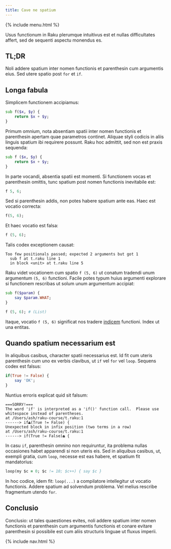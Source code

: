 ```yaml
---
title: Cave ne spatium
---
```


{% include menu.html %}

Usus functionum in Raku plerumque intuitivus est et nullas difficultates affert, sed de sequenti aspectu monendus es.

## TL;DR

Noli addere spatium inter nomen functionis et parenthesin cum argumentis eius. Sed utere spatio post `for` et `if`.

## Longa fabula

Simplicem functionem accipiamus:

```raku
sub f($x, $y) {
    return $x + $y;
}
```

Primum omnium, nota absentiam spatii inter nomen functionis et parenthesin apertam quae parametros continet. Aliquae styli codicis in aliis linguis spatium ibi requirere possunt. Raku hoc admittit, sed non est praxis sequenda:

```raku
sub f ($x, $y) {
    return $x + $y;
}
```

In parte vocandi, absentia spatii est momenti. Si functionem vocas et parenthesin omittis, tunc spatium post nomen functionis inevitabile est:

```raku
f 5, 6;
```

Sed si parenthesin addis, non potes habere spatium ante eas. Haec est vocatio correcta:

```raku
f(5, 6);
```

Et haec vocatio est falsa:

```raku
f (5, 6);
```

Talis codex exceptionem causat:

    Too few positionals passed; expected 2 arguments but got 1
      sub f at t.raku line 1
      in block <unit> at t.raku line 5

Raku videt vocationem cum spatio `f (5, 6)` ut conatum tradendi unum argumentum `(5, 6)` functioni. Facile potes typum huius argumenti explorare si functionem rescribas ut solum unum argumentum accipiat:

```raku
sub f($param) {
    say $param.WHAT;
}

f (5, 6); # (List)
```

Itaque, vocatio `f (5, 6)` significat nos tradere [indicem](/la/essentials/positionals/lists) functioni. Index ut una entitas.

## Quando spatium necessarium est

In aliquibus casibus, character spatii necessarius est. Id fit cum uteris parenthesin cum uno ex verbis clavibus, ut `if` vel `for` vel `loop`. Sequens codex est falsus:

```raku
if(True != False) {
    say 'OK';
}
```

Nuntius erroris explicat quid sit falsum:

    ===SORRY!===
    The word 'if' is interpreted as a 'if()' function call.  Please use
    whitespace instead of parentheses.
    at /Users/ash/raku-course/t.raku:1
    ------> if⏏(True != False) {
    Unexpected block in infix position (two terms in a row)
    at /Users/ash/raku-course/t.raku:1
    ------> if(True != False)⏏ {

In casu `if`, parenthesin omnino non requiruntur, ita problema nullas occasiones habet apparendi si non uteris eis. Sed in aliquibus casibus, ut, exempli gratia, cum `loop`, necesse est eas habere, et spatium fit mandatorius:

```for
loop(my $c = 0; $c != 10; $c++) { say $c }
```

In hoc codice, idem fit: `loop(...)` a compilatore intellegitur ut vocatio functionis. Addere spatium ad solvendum problema. Vel melius rescribe fragmentum utendo `for`.

## Conclusio

Conclusio: ut tales quaestiones evites, noli addere spatium inter nomen functionis et parenthesin cum argumentis functionis et conare evitare parenthesin si possibile est cum aliis structuris linguae ut fluxus imperii.

{% include nav.html %}